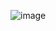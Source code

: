 ![image](https://github.com/Paula-A21/rick_and_morty/assets/118852959/88bd06ab-6a19-43c5-84b2-9e7206c99b2d)

